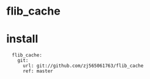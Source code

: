 # flib_cache

# install
```
  flib_cache:
    git:
      url: git://github.com/zj565061763/flib_cache
      ref: master
```
